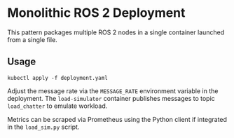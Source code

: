 # Monolithic ROS 2 Deployment

This pattern packages multiple ROS 2 nodes in a single container launched from a single file.

## Usage
```
kubectl apply -f deployment.yaml
```

Adjust the message rate via the `MESSAGE_RATE` environment variable in the deployment.
The `load-simulator` container publishes messages to topic `load_chatter` to emulate workload.

Metrics can be scraped via Prometheus using the Python client if integrated in the `load_sim.py` script.

